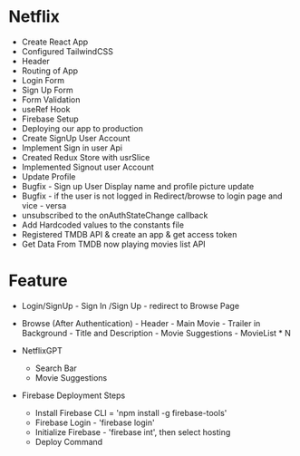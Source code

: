 # Netflix

- Create React App
- Configured TailwindCSS
- Header
- Routing of App
- Login Form
- Sign Up Form
- Form Validation
- useRef Hook
- Firebase Setup
- Deploying our app to production
- Create SignUp User Account
- Implement Sign in user Api
- Created Redux Store with usrSlice
- Implemented Signout user Account
- Update Profile
- Bugfix - Sign up User Display name and profile picture update
- Bugfix - if the user is not logged in Redirect/browse to login page and vice - versa
- unsubscribed to the onAuthStateChange callback
- Add Hardcoded values to the constants file
- Registered TMDB API & create an app & get access token 
- Get Data From TMDB now playing movies list API


# Feature
- Login/SignUp
        - Sign In /Sign Up
        - redirect to Browse Page

- Browse (After Authentication)
        - Header
        - Main Movie
            - Trailer in Background
            - Title and Description
            - Movie Suggestions 
                    - MovieList * N
- NetflixGPT 
    - Search Bar
    - Movie Suggestions


- Firebase Deployment Steps
    - Install Firebase CLI = 'npm install -g firebase-tools'
    - Firebase Login - 'firebase login'
    - Initialize Firebase - 'firebase int', then select hosting
    - Deploy Command